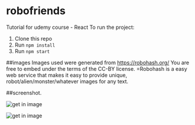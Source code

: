 # robofriends
Tutorial for udemy course - React
To run the project:

1. Clone this repo
2. Run `npm install`
3. Run `npm start`

##images 
Images used were generated from https://robohash.org/ You are free to embed under the terms of the CC-BY license.
=Robohash is a easy web service that makes it easy to provide unique, robot/alien/monster/whatever images for any text.

##screenshot.

![get in image](../master/robofriends.JPG)

![get in image](../master/robofriends2.JPG)
